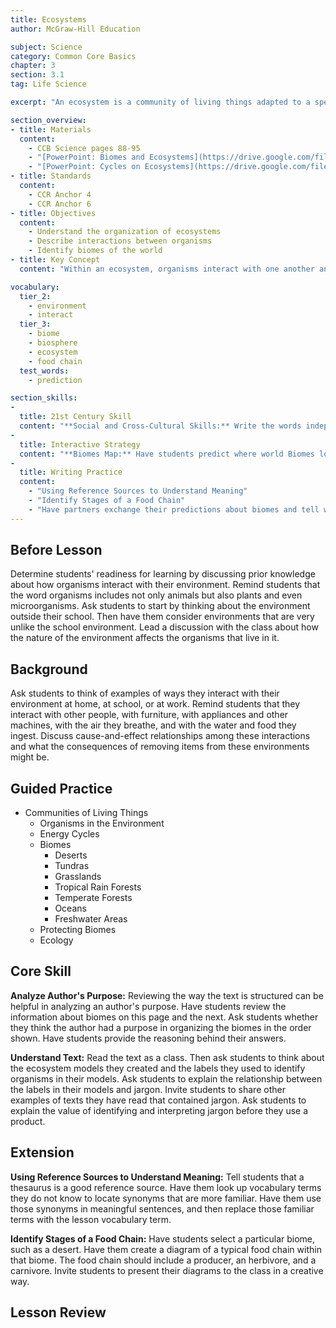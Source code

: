 ```yaml
---
title: Ecosystems
author: McGraw-Hill Education

subject: Science
category: Common Core Basics
chapter: 3
section: 3.1
tag: Life Science

excerpt: "An ecosystem is a community of living things adapted to a specific environment. There are a variety of ecosystems on land and in water. Biomes are major ecological communities, identified by where they exist geographically. This lesson discusses the organization of ecosystems and describes the biomes of the world."

section_overview:
- title: Materials
  content:
    - CCB Science pages 88-95
    - "[PowerPoint: Biomes and Ecosystems](https://drive.google.com/file/d/0B3qyIxugPt-kZEhWNkx1Y19pVkk/view?usp=sharing)"
    - "[PowerPoint: Cycles on Ecosystems](https://drive.google.com/file/d/0B3qyIxugPt-kdW5kRmFHYUx3anc/view?usp=sharing)"
- title: Standards
  content:
    - CCR Anchor 4
    - CCR Anchor 6
- title: Objectives
  content:
    - Understand the organization of ecosystems
    - Describe interactions between organisms
    - Identify biomes of the world
- title: Key Concept
  content: "Within an ecosystem, organisms interact with one another and with nonliving things in their environment."

vocabulary:
  tier_2:
    - environment
    - interact
  tier_3:
    - biome
    - biosphere
    - ecosystem
    - food chain
  test_words:
    - prediction

section_skills:
-
  title: 21st Century Skill
  content: "**Social and Cross-Cultural Skills:** Write the words independently and collaboratively on the board. Ask students to explain what these words mean when they are applied to how people work. Invite students to give examples of times they have worked collaboratively to complete a project. Then read the text in the sidebar as a class. Ask students to consider the text and the examples they shared to answer the following questions: How do sharing your ideas and considering people's responses to those ideas challenge you to be more creative? How does sharing responsibility for completing a task increase a group's productivity?"
-
  title: Interactive Strategy
  content: "**Biomes Map:** Have students predict where world Biomes located. Gather information from the text and label where biomes are located. Check student responses using PowerPoint."
-
  title: Writing Practice
  content:
    - "Using Reference Sources to Understand Meaning"
    - "Identify Stages of a Food Chain"
    - "Have partners exchange their predictions about biomes and tell why the predictions did or did not match the text."
---
```

## Before Lesson

Determine students' readiness for learning by discussing prior knowledge about how organisms interact with their environment. Remind students that the word organisms includes not only animals but also plants and even microorganisms. Ask students to start by thinking about the environment outside their school. Then have them consider environments that are very unlike the school environment. Lead a discussion with the class about how the nature of the environment affects the organisms that live in it.

## Background

Ask students to think of examples of ways they interact with their environment at home, at school, or at work. Remind students that they interact with other people, with furniture, with appliances and other machines, with the air they breathe, and with the water and food they ingest. Discuss cause-and-effect relationships among these interactions and what the consequences of removing items from these environments might be.

## Guided Practice

- Communities of Living Things
  - Organisms in the Environment
  - Energy Cycles
  - Biomes
    - Deserts
    - Tundras
    - Grasslands
    - Tropical Rain Forests
    - Temperate Forests
    - Oceans
    - Freshwater Areas
  - Protecting Biomes
  - Ecology

## Core Skill

**Analyze Author's Purpose:** Reviewing the way the text is structured can be helpful in analyzing an author's purpose. Have students review the information about biomes on this page and the next. Ask students whether they think the author had a purpose in organizing the biomes in the order shown. Have students provide the reasoning behind their answers.

**Understand Text:** Read the text as a class. Then ask students to think about the ecosystem models they created and the labels they used to identify organisms in their models. Ask students to explain the relationship between the labels in their models and jargon. Invite students to share other examples of texts they have read that contained jargon. Ask students to explain the value of identifying and interpreting jargon before they use a product.

## Extension

**Using Reference Sources to Understand Meaning:** Tell students that a thesaurus is a good reference source. Have them look up vocabulary terms they do not know to locate synonyms that are more familiar. Have them use those synonyms in meaningful sentences, and then replace those familiar terms with the lesson vocabulary term.

**Identify Stages of a Food Chain:** Have students select a particular biome, such as a desert. Have them create a diagram of a typical food chain within that biome. The food chain should include a producer, an herbivore, and a carnivore. Invite students to present their diagrams to the class in a creative way.

## Lesson Review
